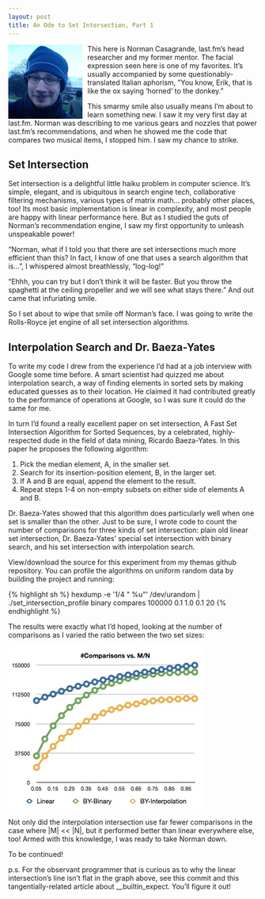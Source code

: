 ```yaml
---
layout: post
title: An Ode to Set Intersection, Part 1
---
```


<img alt="Norman Casagrande" src="/public/images/2009/10/norman_casagrande.jpg" style="float: left; padding: 0 10px 0 0;"/> This here is Norman Casagrande, last.fm’s head researcher and my former mentor.  The facial expression seen here is one of my favorites.  It’s usually accompanied by some questionably-translated Italian aphorism, ”You know, Erik, that is like the ox saying ‘horned’ to the donkey.”

This smarmy smile also usually means I’m about to learn something new.  I saw it my very first day at last.fm.  Norman was describing to me various gears and nozzles that power last.fm’s recommendations, and when he showed me the code that compares two musical items, I stopped him.  I saw my chance to strike.

## Set Intersection

Set intersection is a delightful little haiku problem in computer science.  It’s simple, elegant, and is ubiquitous in search engine tech, collaborative filtering mechanisms, various types of matrix math… probably other places, too!  Its most basic implementation is linear in complexity, and most people are happy with linear performance here.  But as I studied the guts of Norman’s recommendation engine, I saw my first opportunity to unleash unspeakable power!

“Norman, what if I told you that there are set intersections much more efficient than this?  In fact, I know of one that uses a search algorithm that is…”, I whispered almost breathlessly, “log-log!”

“Ehhh, you can try but I don’t think it will be faster.  But you throw the spaghetti at the ceiling propeller and we will see what stays there.”  And out came that infuriating smile.

So I set about to wipe that smile off Norman’s face.  I was going to write the Rolls-Royce jet engine of all set intersection algorithms.

## Interpolation Search and Dr. Baeza-Yates

To write my code I drew from the experience I’d had at a job interview with Google some time before.  A smart scientist had quizzed me about interpolation search, a way of finding elements in sorted sets by making educated guesses as to their location.  He claimed it had contributed greatly to the performance of operations at Google, so I was sure it could do the same for me.

In turn I’d found a really excellent paper on set intersection, A Fast Set Intersection Algorithm for Sorted Sequences, by a celebrated, highly-respected dude in the field of data mining, Ricardo Baeza-Yates.  In this paper he proposes the following algorithm:

1. Pick the median element, A, in the smaller set.
2. Search for its insertion-position element, B, in the larger set.
3. If A and B are equal, append the element to the result.
4. Repeat steps 1-4 on non-empty subsets on either side of elements A and B.

Dr. Baeza-Yates showed that this algorithm does particularly well when one set is smaller than the other.  Just to be sure, I wrote code to count the number of comparisons for three kinds of set intersection: plain old linear set intersection, Dr. Baeza-Yates’ special set intersection with binary search, and his set intersection with interpolation search.

View/download the source for this experiment from my themas github repository.  You can profile the algorithms on uniform random data by building the project and running:

{% highlight sh %}
hexdump -e '1/4 " %u"' /dev/urandom | ./set_intersection_profile binary compares 100000 0.1 1.0 0.1 20
{% endhighlight %}

The results were exactly what I’d hoped, looking at the number of comparisons as I varied the ratio between the two set sizes:

<img alt="Set Intersection Comparisons" src="/public/images/2009/10/set_intersection_comparisons.jpg" class="container"/>

Not only did the interpolation intersection use far fewer comparisons in the case where |M| << |N|, but it performed better than linear everywhere else, too!  Armed with this knowledge, I was ready to take Norman down.

To be continued!

p.s. For the observant programmer that is curious as to why the linear intersection’s line isn’t flat in the graph above, see this commit and this tangentially-related article about __builtin_expect.  You’ll figure it out!